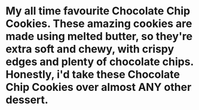 # My all time favourite Chocolate Chip Cookies. These amazing cookies are made using melted butter, so they're extra soft and chewy, with crispy edges and plenty of chocolate chips. Honestly, i'd take these Chocolate Chip Cookies over almost ANY other dessert.